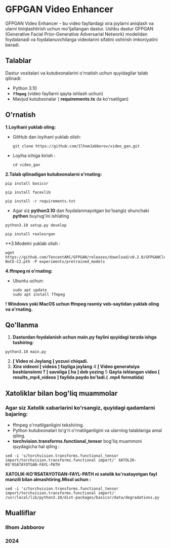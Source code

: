 

# GFPGAN Video Enhancer

GFPGAN Video Enhancer - bu video fayllardagi xira joylarni aniqlash va ularni tiniqlashtirish uchun mo'ljallangan dastur. Ushbu dastur GFPGAN (Generative Facial Prior-Generative Adversarial Network) modelidan foydalanadi va foydalanuvchilarga videolarini sifatini oshirish imkoniyatini beradi.

## Talablar

Dastur vositalari va kutubxonalarini o'rnatish uchun quyidagilar talab qilinadi:

- Python 3.10
- **`ffmpeg`** (video fayllarni qayta ishlash uchun)
- Mavjud kutubxonalar ( **requirements.tx** da ko'rsatilgan)

## O'rnatish
**1.Loyihani yuklab oling:**
* GitHub dan loyihani yuklab olish:
  ```
  git clone https://github.com/IlhomJabborov/video_gan.git
  ```
* Loyiha ichiga kirish :
  ```
  cd video_gan
  ```
**2.Talab qilinadigan kutubxonalarni o'rnating:**
```
pip install basicsr

pip install facexlib

pip install -r requirements.txt
```
- Agar siz **python3.10** dan foydalanmayotgan bo'lsangiz shunchaki **python** buyrug'ini ishlating
```
python3.10 setup.py develop
```
```
pip install realesrgan
```
**3.Modelni yuklab olish :
```
wget https://github.com/TencentARC/GFPGAN/releases/download/v0.2.0/GFPGANCleanv1-NoCE-C2.pth -P experiments/pretrained_models
```
**4.ffmpeg ni o'rnating:**
* Ubuntu uchun:
  ```
  sudo apt update
  sudo apt install ffmpeg
  ```
**! Windows yoki MacOS uchun ffmpeg rasmiy veb-saytidan yuklab oling va o'rnating.** 

## Qo'llanma
1. **Dasturdan foydalanish uchun main.py faylini quyidagi tarzda ishga tushiring:**
  ```
  python3.10 main.py
  ```
2. **[ Video ni Joylang ] yozuvi chiqadi.**
3. **Xira videoni **[ videos ]** fayliga joylang**
4 **[ Video generatsiya boshlansinmi ? ] savoliga [ ha ] deb yozing**
5 **Qayta ishlangan video **[ results_mp4_videos ]** faylida paydo bo'ladi.( .mp4 formatida)**

## Xatoliklar bilan bog'liq muammolar

### Agar siz Xatolik xabarlarini ko'rsangiz, quyidagi qadamlarni bajaring:

* ffmpeg o'rnatilganligini tekshiring.
* Python kutubxonalari to'g'ri o'rnatilganligini va ularning talablariga amal qiling.
* **torchvision.transforms.functional_tensor** bog'liq muammoni quydagicha hal qiling :
```
sed -i 's/torchvision.transforms.functional_tensor import/torchvision.transforms.functional import/' XATOLIK-KO'RSATAYOTGAN-FAYL-PATH
```

**XATOLIK-KO'RSATAYOTGAN-FAYL-PATH ni xatolik ko'rsatayotgan fayl manzili bilan almashtiring.Misol uchun :**
```
sed -i 's/torchvision.transforms.functional_tensor import/torchvision.transforms.functional import/' /usr/local/lib/python3.10/dist-packages/basicsr/data/degradations.py
```

## Mualliflar
### Ilhom Jabborov

### 2024

